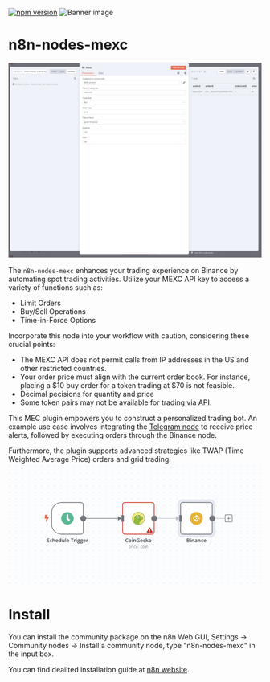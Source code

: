 [![npm version](https://badge.fury.io/js/n8n-nodes-mexc.svg)](https://badge.fury.io/js/n8n-nodes-mexc)
![Banner image](https://user-images.githubusercontent.com/10284570/173569848-c624317f-42b1-45a6-ab09-f0ea3c247648.png)

# n8n-nodes-mexc

![](assets/example1.png)

The `n8n-nodes-mexc` enhances your trading experience on Binance by automating spot trading activities. Utilize your MEXC API key to access a variety of functions such as:

- Limit Orders
- Buy/Sell Operations
- Time-in-Force Options

Incorporate this node into your workflow with caution, considering these crucial points:

- The MEXC API does not permit calls from IP addresses in the US and other restricted countries.
- Your order price must align with the current order book. For instance, placing a $10 buy order for a token trading at $70 is not feasible.
- Decimal pecisions for quantity and price
- Some token pairs may not be available for trading via API.

This MEC plugin empowers you to construct a personalized trading bot. An example use case involves integrating the [Telegram node](https://docs.n8n.io/nodes/n8n-nodes-base.telegram/) to receive price alerts, followed by executing orders through the Binance node.

Furthermore, the plugin supports advanced strategies like TWAP (Time Weighted Average Price) orders and grid trading.
![](assets/example2.png)

# Install

You can install the community package on the n8n Web GUI, Settings -> Community nodes -> Install a community node, type "n8n-nodes-mexc" in the input box.

You can find deailted installation guide at [n8n website](https://docs.n8n.io/integrations/community-nodes/installation/#install-a-community-node).

